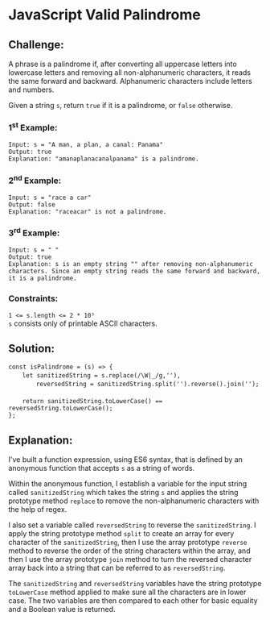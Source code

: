 # JavaScript Valid Palindrome

## Challenge:

A phrase is a palindrome if, after converting all uppercase letters into lowercase letters and removing all non-alphanumeric characters, it reads the same forward and backward. Alphanumeric characters include letters and numbers.

Given a string `s`, return `true` if it is a palindrome, or `false` otherwise.

### 1<sup>st</sup> Example:

`Input: s = "A man, a plan, a canal: Panama"`
<br/>
`Output: true`
<br/>
`Explanation: "amanaplanacanalpanama" is a palindrome.`

### 2<sup>nd</sup> Example:

`Input: s = "race a car"`
<br/>
`Output: false`
<br/>
`Explanation: "raceacar" is not a palindrome.`

### 3<sup>rd</sup> Example:

`Input: s = " "`
<br/>
`Output: true`
<br/>
`Explanation: s is an empty string "" after removing non-alphanumeric characters.
Since an empty string reads the same forward and backward, it is a palindrome.`

### Constraints:

`1 <= s.length <= 2 * 10⁵`
<br/>
`s` consists only of printable ASCII characters.

## Solution:

`const isPalindrome = (s) => {`
<br/>
&nbsp;&nbsp;&nbsp;&nbsp;&nbsp;&nbsp;&nbsp;`let sanitizedString = s.replace(/\W|_/g,''),`
<br/>
&nbsp;&nbsp;&nbsp;&nbsp;&nbsp;&nbsp;&nbsp;&nbsp;&nbsp;&nbsp;&nbsp;&nbsp;&nbsp;&nbsp;`reversedString = sanitizedString.split('').reverse().join('');`
<br/>
<br/>
&nbsp;&nbsp;&nbsp;&nbsp;&nbsp;&nbsp;&nbsp;`return sanitizedString.toLowerCase() == reversedString.toLowerCase();`
<br/>
`};`

## Explanation:

I've built a function expression, using ES6 syntax, that is defined by an anonymous function that accepts `s` as a string of words.
<br/>

Within the anonymous function, I establish a variable for the input string called `sanitizedString` which takes the string `s` and applies the string prototype method `replace` to remove the non-alphanumeric characters with the help of regex.
<br/>

I also set a variable called `reversedString` to reverse the `sanitizedString`. I apply the string prototype method `split` to create an array for every character of the `sanitizedString`, then I use the array prototype `reverse` method to reverse the order of the string characters within the array, and then I use the array prototype `join` method to turn the reversed character array back into a string that can be referred to as `reversedString`.
<br/>

The `sanitizedString` and `reversedString` variables have the string prototype `toLowerCase` method applied to make sure all the characters are in lower case. The two variables are then compared to each other for basic equality and a Boolean value is returned.
<br/>
<br/>